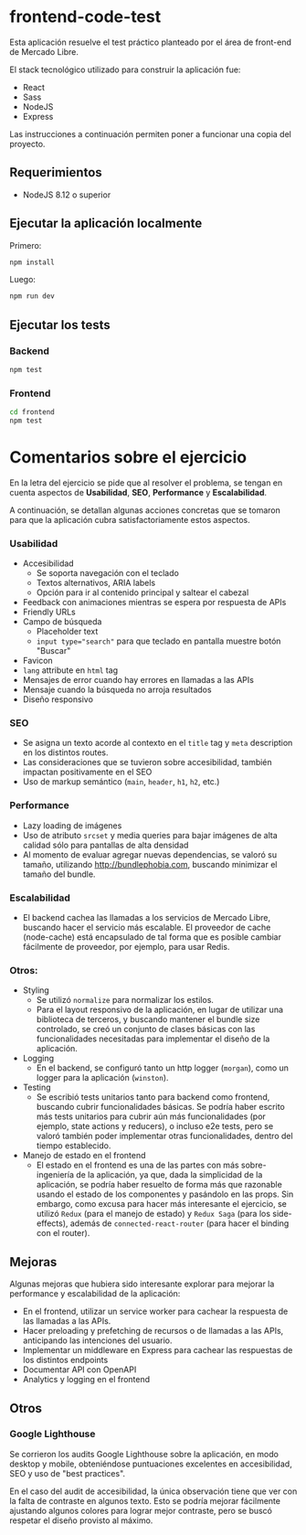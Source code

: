 # frontend-code-test

Esta aplicación resuelve el test práctico planteado por el área de front-end de Mercado Libre.

El stack tecnológico utilizado para construir la aplicación fue:

- React
- Sass
- NodeJS
- Express

Las instrucciones a continuación permiten poner a funcionar una copia del proyecto.

## Requerimientos

- NodeJS 8.12 o superior

## Ejecutar la aplicación localmente

Primero:

```sh
npm install
```

Luego:

```sh
npm run dev
```

## Ejecutar los tests

### Backend

```sh
npm test
```

### Frontend

```sh
cd frontend
npm test
```

# Comentarios sobre el ejercicio

En la letra del ejercicio se pide que al resolver el problema, se tengan en cuenta aspectos de **Usabilidad**, **SEO**, **Performance** y **Escalabilidad**. 

A continuación, se detallan algunas acciones concretas que se tomaron para que la aplicación cubra satisfactoriamente estos aspectos.

### Usabilidad

- Accesibilidad
    - Se soporta navegación con el teclado
    - Textos alternativos, ARIA labels
    - Opción para ir al contenido principal y saltear el cabezal
- Feedback con animaciones mientras se espera por respuesta de APIs
- Friendly URLs
- Campo de búsqueda
    - Placeholder text
    - `input type="search"` para que teclado en pantalla muestre botón "Buscar"
- Favicon
- `lang` attribute en `html` tag
- Mensajes de error cuando hay errores en llamadas a las APIs
- Mensaje cuando la búsqueda no arroja resultados
- Diseño responsivo

### SEO

- Se asigna un texto acorde al contexto en el `title` tag y `meta` description en los distintos routes.
- Las consideraciones que se tuvieron sobre accesibilidad, también impactan positivamente en el SEO
- Uso de markup semántico (`main`, `header`, `h1`, `h2`, etc.)

### Performance

- Lazy loading de imágenes
- Uso de atributo `srcset` y media queries para bajar imágenes de alta calidad sólo para pantallas de alta densidad
- Al momento de evaluar agregar nuevas dependencias, se valoró su tamaño, utilizando http://bundlephobia.com, buscando minimizar el tamaño del bundle.

### Escalabilidad

- El backend cachea las llamadas a los servicios de Mercado Libre, buscando hacer el servicio más escalable. El proveedor de cache (node-cache) está encapsulado de tal forma que es posible cambiar fácilmente de proveedor, por ejemplo, para usar Redis.

### Otros:

- Styling
    - Se utilizó `normalize` para normalizar los estilos.
    - Para el layout responsivo de la aplicación, en lugar de utilizar una biblioteca de terceros, y buscando mantener el bundle size controlado, se creó un conjunto de clases básicas con las funcionalidades necesitadas para implementar el diseño de la aplicación.
- Logging
    - En el backend, se configuró tanto un http logger (`morgan`), como un logger para la aplicación (`winston`).
- Testing
    - Se escribió tests unitarios tanto para backend como frontend, buscando cubrir funcionalidades básicas.
    Se podría haber escrito más tests unitarios para cubrir aún más funcionalidades (por ejemplo, state actions y reducers), o incluso e2e tests, pero se valoró también poder implementar otras funcionalidades, dentro del tiempo establecido.
- Manejo de estado en el frontend
    - El estado en el frontend es una de las partes con más sobre-ingeniería de la aplicación, ya que, dada la simplicidad de la aplicación, se podría haber resuelto de forma más que razonable usando el estado de los componentes y pasándolo en las props. Sin embargo, como excusa para hacer más interesante el ejercicio, se utilizó `Redux` (para el manejo de estado) y `Redux Saga` (para los side-effects), además de `connected-react-router` (para hacer el binding con el router).

## Mejoras

Algunas mejoras que hubiera sido interesante explorar para mejorar la performance y escalabilidad de la aplicación:

- En el frontend, utilizar un service worker para cachear la respuesta de las llamadas a las APIs.
- Hacer preloading y prefetching de recursos o de llamadas a las APIs, anticipando las intenciones del usuario.
- Implementar un middleware en Express para cachear las respuestas de los distintos endpoints
- Documentar API con OpenAPI
- Analytics y logging en el frontend

## Otros

### Google Lighthouse

Se corrieron los audits Google Lighthouse sobre la aplicación, en modo desktop y mobile, obteniéndose puntuaciones excelentes en accesibilidad, SEO y uso de "best practices".

En el caso del audit de accesibilidad, la única observación tiene que ver con la falta de contraste en algunos texto. Esto se podría mejorar fácilmente ajustando algunos colores para lograr mejor contraste, pero se buscó respetar el diseño provisto al máximo.
